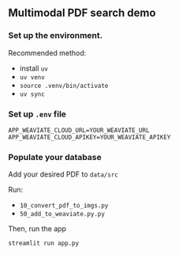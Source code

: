 ## Multimodal PDF search demo

### Set up the environment.

Recommended method:
- install `uv`
- `uv venv`
- `source .venv/bin/activate`
- `uv sync`

### Set up `.env` file

```
APP_WEAVIATE_CLOUD_URL=YOUR_WEAVIATE_URL
APP_WEAVIATE_CLOUD_APIKEY=YOUR_WEAVIATE_APIKEY
```

### Populate your database

Add your desired PDF to `data/src`

Run:

- `10_convert_pdf_to_imgs.py`
- `50_add_to_weaviate.py.py`

Then, run the app

`streamlit run app.py`

